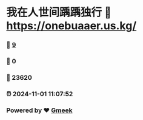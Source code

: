 # 我在人世间踽踽独行 :link: https://onebuaaer.us.kg/ 
### :page_facing_up: [9](https://onebuaaer.us.kg//tag.html) 
### :speech_balloon: 0 
### :hibiscus: 23620 
### :alarm_clock: 2024-11-01 11:07:52 
### Powered by :heart: [Gmeek](https://github.com/Meekdai/Gmeek)
